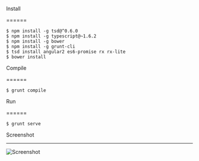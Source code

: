 Install

======


```
$ npm install -g tsd@^0.6.0
$ npm install -g typescript@~1.6.2
$ npm install -g bower
$ npm install -g grunt-cli
$ tsd install angular2 es6-promise rx rx-lite
$ bower install
```

Compile

======


```
$ grunt compile
```


Run

======


```
$ grunt serve
```

Screenshot

------

![Screenshot](https://github.com/d3trax/agileConf/tree/master/docs/resized_snapshot4.png "Screenshot")